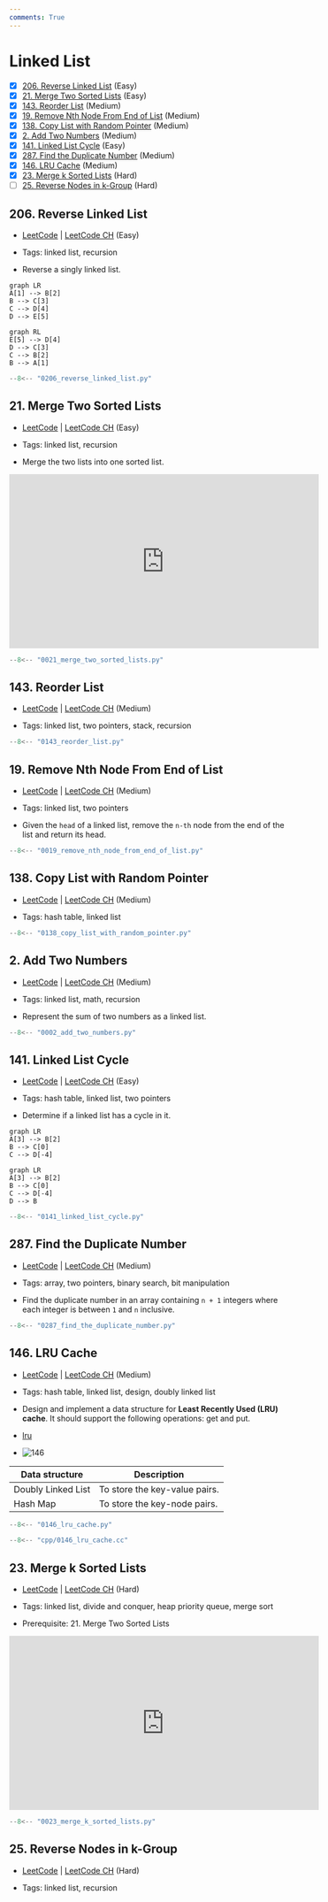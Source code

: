 ```yaml
---
comments: True
---
```


# Linked List

- [x] [206. Reverse Linked List](https://leetcode.cn/problems/reverse-linked-list/) (Easy)
- [x] [21. Merge Two Sorted Lists](https://leetcode.cn/problems/merge-two-sorted-lists/) (Easy)
- [x] [143. Reorder List](https://leetcode.cn/problems/reorder-list/) (Medium)
- [x] [19. Remove Nth Node From End of List](https://leetcode.cn/problems/remove-nth-node-from-end-of-list/) (Medium)
- [x] [138. Copy List with Random Pointer](https://leetcode.cn/problems/copy-list-with-random-pointer/) (Medium)
- [x] [2. Add Two Numbers](https://leetcode.cn/problems/add-two-numbers/) (Medium)
- [x] [141. Linked List Cycle](https://leetcode.cn/problems/linked-list-cycle/) (Easy)
- [x] [287. Find the Duplicate Number](https://leetcode.cn/problems/find-the-duplicate-number/) (Medium)
- [x] [146. LRU Cache](https://leetcode.cn/problems/lru-cache/) (Medium)
- [x] [23. Merge k Sorted Lists](https://leetcode.cn/problems/merge-k-sorted-lists/) (Hard)
- [ ] [25. Reverse Nodes in k-Group](https://leetcode.cn/problems/reverse-nodes-in-k-group/) (Hard)

## 206. Reverse Linked List

-   [LeetCode](https://leetcode.com/problems/reverse-linked-list/) | [LeetCode CH](https://leetcode.cn/problems/reverse-linked-list/) (Easy)

-   Tags: linked list, recursion
-   Reverse a singly linked list.

```mermaid
graph LR
A[1] --> B[2]
B --> C[3]
C --> D[4]
D --> E[5]
```

```mermaid
graph RL
E[5] --> D[4]
D --> C[3]
C --> B[2]
B --> A[1]
```

```python title="206. Reverse Linked List - Python Solution"
--8<-- "0206_reverse_linked_list.py"
```

## 21. Merge Two Sorted Lists

-   [LeetCode](https://leetcode.com/problems/merge-two-sorted-lists/) | [LeetCode CH](https://leetcode.cn/problems/merge-two-sorted-lists/) (Easy)

-   Tags: linked list, recursion
-   Merge the two lists into one sorted list.

<iframe width="560" height="315" src="https://www.youtube.com/embed/XIdigk956u0?si=2cVoU6DujA3Mgtlr" title="YouTube video player" frameborder="0" allow="accelerometer; autoplay; clipboard-write; encrypted-media; gyroscope; picture-in-picture; web-share" referrerpolicy="strict-origin-when-cross-origin" allowfullscreen></iframe>

```python title="21. Merge Two Sorted Lists - Python Solution"
--8<-- "0021_merge_two_sorted_lists.py"
```

## 143. Reorder List

-   [LeetCode](https://leetcode.com/problems/reorder-list/) | [LeetCode CH](https://leetcode.cn/problems/reorder-list/) (Medium)

-   Tags: linked list, two pointers, stack, recursion

```python title="143. Reorder List - Python Solution"
--8<-- "0143_reorder_list.py"
```

## 19. Remove Nth Node From End of List

-   [LeetCode](https://leetcode.com/problems/remove-nth-node-from-end-of-list/) | [LeetCode CH](https://leetcode.cn/problems/remove-nth-node-from-end-of-list/) (Medium)

-   Tags: linked list, two pointers
-   Given the `head` of a linked list, remove the `n-th` node from the end of the list and return its head.

```python title="19. Remove Nth Node From End of List - Python Solution"
--8<-- "0019_remove_nth_node_from_end_of_list.py"
```

## 138. Copy List with Random Pointer

-   [LeetCode](https://leetcode.com/problems/copy-list-with-random-pointer/) | [LeetCode CH](https://leetcode.cn/problems/copy-list-with-random-pointer/) (Medium)

-   Tags: hash table, linked list

```python title="138. Copy List with Random Pointer - Python Solution"
--8<-- "0138_copy_list_with_random_pointer.py"
```

## 2. Add Two Numbers

-   [LeetCode](https://leetcode.com/problems/add-two-numbers/) | [LeetCode CH](https://leetcode.cn/problems/add-two-numbers/) (Medium)

-   Tags: linked list, math, recursion
-   Represent the sum of two numbers as a linked list.

```python title="2. Add Two Numbers - Python Solution"
--8<-- "0002_add_two_numbers.py"
```

## 141. Linked List Cycle

-   [LeetCode](https://leetcode.com/problems/linked-list-cycle/) | [LeetCode CH](https://leetcode.cn/problems/linked-list-cycle/) (Easy)

-   Tags: hash table, linked list, two pointers
-   Determine if a linked list has a cycle in it.

```mermaid
graph LR
A[3] --> B[2]
B --> C[0]
C --> D[-4]
```

```mermaid
graph LR
A[3] --> B[2]
B --> C[0]
C --> D[-4]
D --> B
```

```python title="141. Linked List Cycle - Python Solution"
--8<-- "0141_linked_list_cycle.py"
```

## 287. Find the Duplicate Number

-   [LeetCode](https://leetcode.com/problems/find-the-duplicate-number/) | [LeetCode CH](https://leetcode.cn/problems/find-the-duplicate-number/) (Medium)

-   Tags: array, two pointers, binary search, bit manipulation
-   Find the duplicate number in an array containing `n + 1` integers where each integer is between `1` and `n` inclusive.

```python title="287. Find the Duplicate Number - Python Solution"
--8<-- "0287_find_the_duplicate_number.py"
```

## 146. LRU Cache

-   [LeetCode](https://leetcode.com/problems/lru-cache/) | [LeetCode CH](https://leetcode.cn/problems/lru-cache/) (Medium)

-   Tags: hash table, linked list, design, doubly linked list
- Design and implement a data structure for **Least Recently Used (LRU) cache**. It should support the following operations: get and put.
- [lru](https://media.geeksforgeeks.org/wp-content/uploads/20240909142802/Working-of-LRU-Cache-copy-2.webp)
- ![146](https://miro.medium.com/v2/resize:fit:650/0*fOwBd3z0XtHh7WN1.png)

| Data structure     | Description                   |
| ------------------ | ----------------------------- |
| Doubly Linked List | To store the key-value pairs. |
| Hash Map           | To store the key-node pairs.  |

```python title="146. LRU Cache - Python Solution"
--8<-- "0146_lru_cache.py"
```

```cpp title="146. LRU Cache - C++ Solution"
--8<-- "cpp/0146_lru_cache.cc"
```

## 23. Merge k Sorted Lists

-   [LeetCode](https://leetcode.com/problems/merge-k-sorted-lists/) | [LeetCode CH](https://leetcode.cn/problems/merge-k-sorted-lists/) (Hard)

-   Tags: linked list, divide and conquer, heap priority queue, merge sort
-   Prerequisite: 21. Merge Two Sorted Lists

<iframe width="560" height="315" src="https://www.youtube.com/embed/q5a5OiGbT6Q?si=SlQg9SKZh1YL62vH" title="YouTube video player" frameborder="0" allow="accelerometer; autoplay; clipboard-write; encrypted-media; gyroscope; picture-in-picture; web-share" referrerpolicy="strict-origin-when-cross-origin" allowfullscreen></iframe>

```python title="23. Merge k Sorted Lists - Python Solution"
--8<-- "0023_merge_k_sorted_lists.py"
```

## 25. Reverse Nodes in k-Group

-   [LeetCode](https://leetcode.com/problems/reverse-nodes-in-k-group/) | [LeetCode CH](https://leetcode.cn/problems/reverse-nodes-in-k-group/) (Hard)

-   Tags: linked list, recursion
